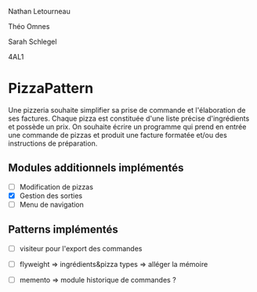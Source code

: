 Nathan Letourneau

Théo Omnes

Sarah Schlegel

4AL1

# PizzaPattern

Une pizzeria souhaite simplifier sa prise de commande et l'élaboration de ses factures. Chaque pizza est constituée d'une liste précise d'ingrédients et possède un prix.
On souhaite écrire un programme qui prend en entrée une commande de pizzas et produit une facture formatée et/ou des instructions de préparation.

## Modules additionnels implémentés
- [ ] Modification de pizzas
- [x] Gestion des sorties
- [ ] Menu de navigation

## Patterns implémentés
- [ ] visiteur pour l'export des commandes
- [ ] flyweight => ingrédients&pizza types => alléger la mémoire
- [ ] memento => module historique de commandes ?

